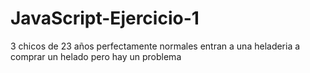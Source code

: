 # JavaScript-Ejercicio-1
3 chicos de 23 años perfectamente normales entran a una heladeria  a comprar un helado pero hay un problema
